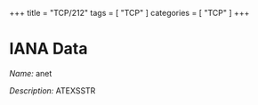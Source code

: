 +++
title = "TCP/212"
tags = [ "TCP" ]
categories = [ "TCP" ]
+++

# IANA Data

_Name:_ anet

_Description:_ ATEXSSTR

